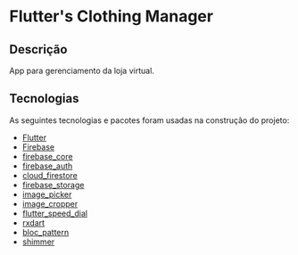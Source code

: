 # Flutter's Clothing Manager

## Descrição

App para gerenciamento da loja virtual.

## Tecnologias

As seguintes tecnologias e pacotes foram usadas na construção do projeto:

- [Flutter](https://flutter.dev/)
- [Firebase](https://firebase.google.com/)
- [firebase_core](https://pub.dev/packages/firebase_core)
- [firebase_auth](https://pub.dev/packages/firebase_auth)
- [cloud_firestore](https://pub.dev/packages/cloud_firestore)
- [firebase_storage](https://pub.dev/packages/firebase_storage)
- [image_picker](https://pub.dev/packages/image_picker)
- [image_cropper](https://pub.dev/packages/image_cropper)
- [flutter_speed_dial](https://pub.dev/packages/flutter_speed_dial)
- [rxdart](https://pub.dev/packages/rxdart)
- [bloc_pattern](https://pub.dev/packages/bloc_pattern)
- [shimmer](https://pub.dev/packages/shimmer)
